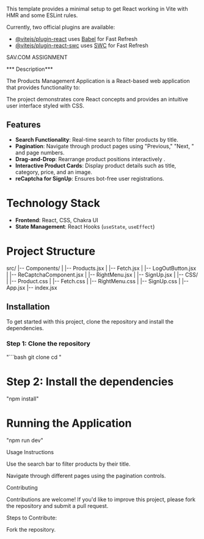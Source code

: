 This template provides a minimal setup to get React working in Vite with HMR and some ESLint rules.

Currently, two official plugins are available:

- [@vitejs/plugin-react](https://github.com/vitejs/vite-plugin-react/blob/main/packages/plugin-react/README.md) uses [Babel](https://babeljs.io/) for Fast Refresh
- [@vitejs/plugin-react-swc](https://github.com/vitejs/vite-plugin-react-swc) uses [SWC](https://swc.rs/) for Fast Refresh


SAV.COM ASSIGNMENT

*** Description***

The Products Management Application is a React-based web application that provides functionality to:

The project demonstrates core React concepts and provides an intuitive user interface styled with CSS.

## Features

- **Search Functionality**: Real-time search to filter products by title.
- **Pagination**: Navigate through product pages using "Previous," "Next, " and page numbers.
- **Drag-and-Drop**: Rearrange product positions interactively .
- **Interactive Product Cards**: Display product details such as title, category, price, and an image.
- **reCaptcha for SignUp**: Ensures bot-free user registrations.

# Technology Stack

- **Frontend**: React, CSS, Chakra UI
- **State Management**: React Hooks (`useState`, `useEffect`)


# Project Structure

src/
|-- Components/
|   |-- Products.jsx
|   |-- Fetch.jsx
|   |-- LogOutButton.jsx
|   |-- ReCaptchaComponent.jsx
|   |-- RightMenu.jsx
|   |-- SignUp.jsx
|
|-- CSS/
|   |-- Product.css
|   |-- Fetch.css
|   |-- RightMenu.css
|   |-- SignUp.css
|
|-- App.jsx
|-- index.jsx





## Installation

To get started with this project, clone the repository and install the dependencies.

### Step 1: Clone the repository

"```bash
git clone <repository-url>
cd <repository-directory>
"

# Step 2: Install the dependencies

"npm install"

# Running the Application

"npm run dev"

Usage Instructions

Use the search bar to filter products by their title.

Navigate through different pages using the pagination controls.


Contributing

Contributions are welcome! If you'd like to improve this project, please fork the repository and submit a pull request.

Steps to Contribute:

Fork the repository.

